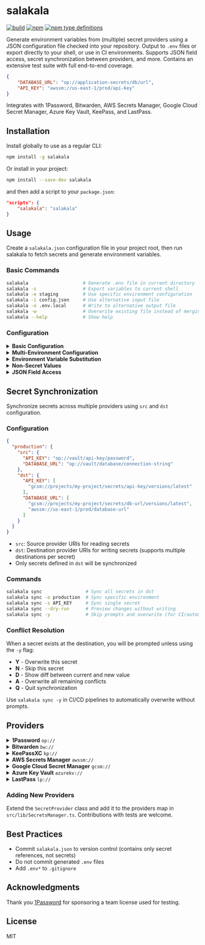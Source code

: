 # salakala

<p>
  <a href="https://github.com/auth70/salakala/actions"><img src="https://img.shields.io/github/actions/workflow/status/auth70/salakala/publish.yml?logo=github" alt="build"></a>
  <a href="https://www.npmjs.com/package/salakala"><img src="https://img.shields.io/npm/v/salakala" alt="npm"></a>
  <a href="https://www.npmjs.com/package/salakala"><img src="https://img.shields.io/npm/types/salakala" alt="npm type definitions"></a>
</p>

Generate environment variables from (multiple) secret providers using a JSON configuration file checked into your repository. Output to `.env` files or export directly to your shell, or use in CI environments. Supports JSON field access, secret synchronization between providers, and more. Contains an extensive test suite with full end-to-end coverage.

```json
{
    "DATABASE_URL": "op://application-secrets/db/url",
    "API_KEY": "awssm://us-east-1/prod/api-key"
}
```

Integrates with 1Password, Bitwarden, AWS Secrets Manager, Google Cloud Secret Manager, Azure Key Vault, KeePass, and LastPass.

## Installation

Install globally to use as a regular CLI:

```bash
npm install -g salakala
```

Or install in your project:

```bash
npm install --save-dev salakala
```

and then add a script to your `package.json`:

```json
"scripts": {
    "salakala": "salakala"
}
```

## Usage

Create a `salakala.json` configuration file in your project root, then run salakala to fetch secrets and generate environment variables.

### Basic Commands

```bash
salakala                    # Generate .env file in current directory
salakala -s                 # Export variables to current shell
salakala -e staging         # Use specific environment configuration
salakala -i config.json     # Use alternative input file
salakala -o .env.local      # Write to alternative output file
salakala -w                 # Overwrite existing file instead of merging
salakala --help             # Show help
```

### Configuration

<details>
<summary><b>Basic Configuration</b></summary>

Flat structure for single-environment setups:

```json
{
    "DATABASE_URL": "op://vault/database/url",
    "API_KEY": "awssm://us-east-1/prod/api-key"
}
```
</details>

<details>
<summary><b>Multi-Environment Configuration</b></summary>

Nested structure for environment-specific secrets:

```json
{
    "development": {
        "DATABASE_URL": "op://vault/dev-database/url",
        "API_KEY": "awssm://us-east-1/dev/api-key"
    },
    "production": {
        "DATABASE_URL": "op://vault/prod-database/url",
        "API_KEY": "awssm://us-east-1/prod/api-key"
    }
}
```
</details>

<details>
<summary><b>Environment Variable Substitution</b></summary>

Use `${VARIABLE_NAME}` syntax to reference environment variables in secret paths:

```json
{
    "development": {
        "API_KEY": "gcsm://projects/${PROJECT_ID}/secrets/api-key/versions/latest"
    }
}
```

Ensure variables are set before execution:

```bash
PROJECT_ID=my-project salakala
```
</details>

<details>
<summary><b>Non-Secret Values</b></summary>

Include static configuration alongside secrets. Values without provider prefixes are passed through unchanged:

```json
{
    "DB_PASSWORD": "op://vault/database/password",
    "APP_NAME": "My Application",
    "LOG_LEVEL": "info"
}
```
</details>

<details>
<summary><b>JSON Field Access</b></summary>

Extract specific fields from JSON-structured secrets using the `::` separator.

**Syntax:**
```
provider://path/to/secret::jsonKey
```

The `::` separator instructs salakala to fetch the secret, parse it as JSON, extract the specified field, and return it as a string.

**Supported patterns:**
- Simple key: `::username`
- Nested object: `::database.host` or `::api.credentials.key`
- Array index: `::servers[0]` or `::endpoints[1].url`
- First array item: `::items[]`

**Example:**

Given a secret containing:

```json
{
  "database": {
    "host": "localhost",
    "credentials": {
      "username": "admin", 
      "password": "secret123"
    }
  },
  "servers": ["web1", "web2", "api"]
}
```

Extract specific fields:

```json
{
  "DB_HOST": "op://vault/config::database.host",
  "DB_USER": "op://vault/config::database.credentials.username",
  "DB_PASS": "op://vault/config::database.credentials.password",
  "WEB_SERVER": "op://vault/config::servers[0]"
}
```
</details>

## Secret Synchronization

Synchronize secrets across multiple providers using `src` and `dst` configuration.

### Configuration

```json
{
  "production": {
    "src": {
      "API_KEY": "op://vault/api-key/password",
      "DATABASE_URL": "op://vault/database/connection-string"
    },
    "dst": {
      "API_KEY": [
        "gcsm://projects/my-project/secrets/api-key/versions/latest"
      ],
      "DATABASE_URL": [
        "gcsm://projects/my-project/secrets/db-url/versions/latest",
        "awssm://us-east-1/prod/database-url"
      ]
    }
  }
}
```

- `src`: Source provider URIs for reading secrets
- `dst`: Destination provider URIs for writing secrets (supports multiple destinations per secret)
- Only secrets defined in `dst` will be synchronized

### Commands

```bash
salakala sync                # Sync all secrets in dst
salakala sync -e production  # Sync specific environment
salakala sync -s API_KEY     # Sync single secret
salakala sync --dry-run      # Preview changes without writing
salakala sync -y             # Skip prompts and overwrite (for CI/automation)
```

### Conflict Resolution

When a secret exists at the destination, you will be prompted unless using the `-y` flag:

- **Y** - Overwrite this secret
- **N** - Skip this secret  
- **D** - Show diff between current and new value
- **A** - Overwrite all remaining conflicts
- **Q** - Quit synchronization

Use `salakala sync -y` in CI/CD pipelines to automatically overwrite without prompts.

## Providers

<details>
<summary><b>1Password</b> <code>op://</code></summary>

**Requirements:** 1Password CLI (`op`)

**Features:**
- Tested in CI
- Interactive login
- Non-interactive login via environment variables
- Write support
- JSON field access

**Format:**
```
op://vault-name/item-name/[section-name/]field-name[::jsonKey]
```

**Example:**
```
op://Personal/AWS/access-key
op://Development/config/database::host
```

</details>

<details>
<summary><b>Bitwarden</b> <code>bw://</code></summary>

**Requirements:** Bitwarden CLI (`bw`)

**Features:**
- Tested in CI
- Interactive login
- Non-interactive login via environment variables
- Write support

**Format:**
```
bw://[folder]/item-name-or-id/field[::json-key]
```

**Examples:**

Access by item ID:
```
bw://1c9448b3-3d30-4f01-8d3c-3a4b8d14d00a/password
```

Access by item name and folder:
```
bw://my-folder/my-item/password
```

Access JSON field in notes:
```
bw://my-folder/my-item/notes::foo.bar[1]
```

Access login URIs:
```
bw://my-folder/my-item/uris/0
```

</details>

<details>
<summary><b>KeePassXC</b> <code>kp://</code></summary>

**Requirements:** KeePassXC CLI (`keepassxc-cli`)

**Features:**
- Tested in CI
- Interactive login
- Non-interactive login via environment variables
- Write support (interactive mode only)
- JSON field access

**Format:**
```
kp://path/to/database.kdbx/entry-path/field[::jsonKey]
```

**Example:**
```
kp:///Users/me/secrets.kdbx/Web/GitHub/Password
kp:///Users/me/secrets.kdbx/Config/Notes::database.host
```

**Note:** Use `keepassxc-cli show "/path/to/database.kdbx" "entry-name"` to list available fields.

</details>

<details>
<summary><b>AWS Secrets Manager</b> <code>awssm://</code></summary>

**Requirements:** AWS credentials (AWS CLI or environment variables)

**Features:**
- Tested in CI
- Write support
- Uses AWS SDK (AWS CLI not required)

**Format:**
```
awssm://region/secret-name[::jsonKey]
```

**Examples:**

Plaintext secret:
```
awssm://us-east-1/prod/api-key
```

Entire JSON object:
```
awssm://us-east-1/prod/database
```

Specific JSON field:
```
awssm://us-east-1/prod/database::password
```

</details>

<details>
<summary><b>Google Cloud Secret Manager</b> <code>gcsm://</code></summary>

**Requirements:** Google Cloud credentials (gcloud CLI or service account)

**Features:**
- Tested in CI
- Write support
- Uses Google Cloud SDK (gcloud CLI not required)

**Format:**
```
gcsm://projects/project-id/secrets/secret-id/versions/version[::jsonKey]
```

**Examples:**

Plaintext secret:
```
gcsm://projects/my-project/secrets/api-key/versions/latest
```

Entire JSON object:
```
gcsm://projects/my-project/secrets/database/versions/latest
```

Specific JSON field:
```
gcsm://projects/my-project/secrets/database/versions/latest::password
```

</details>

<details>
<summary><b>Azure Key Vault</b> <code>azurekv://</code></summary>

**Requirements:** Azure credentials

**Features:**
- Needs testing
- Write support
- Uses Azure SDK
- JSON field access

**Format:**
```
azurekv://vault-name.vault.azure.net/secret-name[::jsonKey]
```

**Example:**
```
azurekv://my-vault.vault.azure.net/database-password
azurekv://my-vault.vault.azure.net/config::database.host
```

</details>

<details>
<summary><b>LastPass</b> <code>lp://</code></summary>

**Requirements:** LastPass CLI (`lpass`)

**Features:**
- Tested in CI
- Interactive login
- Non-interactive login via environment variables
- Write support
- JSON field access

**Format:**
```
lp://folder/item-name/field[::jsonKey]
```

**Example:**
```
lp://work-secrets/api-credentials/password
lp://work-secrets/config/notes::database.host
```

</details>

### Adding New Providers

Extend the `SecretProvider` class and add it to the providers map in `src/lib/SecretsManager.ts`. Contributions with tests are welcome.

## Best Practices

- Commit `salakala.json` to version control (contains only secret references, not secrets)
- Do not commit generated `.env` files
- Add `.env*` to `.gitignore`

## Acknowledgments

Thank you [1Password](https://1password.com) for sponsoring a team license used for testing.

## License

MIT
